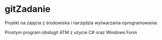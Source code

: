# gitZadanie
Projekt na zajęcia z środowiska i narzędzia wytwarzania oprogramowania

Prostym program obsługit ATM z użycie C# oraz Windows Form

